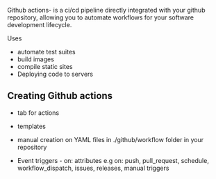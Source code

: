Github actions- is a ci/cd pipeline directly integrated with your github repository, allowing you to automate workflows for your software development lifecycle.

Uses

- automate test suites
- build images
- compile static sites
- Deploying code to servers

## Creating Github actions

- tab for actions
- templates
- manual creation on YAML files in ./github/workflow folder in your repository

- Event triggers - on: attributes
e.g on: push, pull_request, schedule, workflow_dispatch, issues, releases, manual triggers
